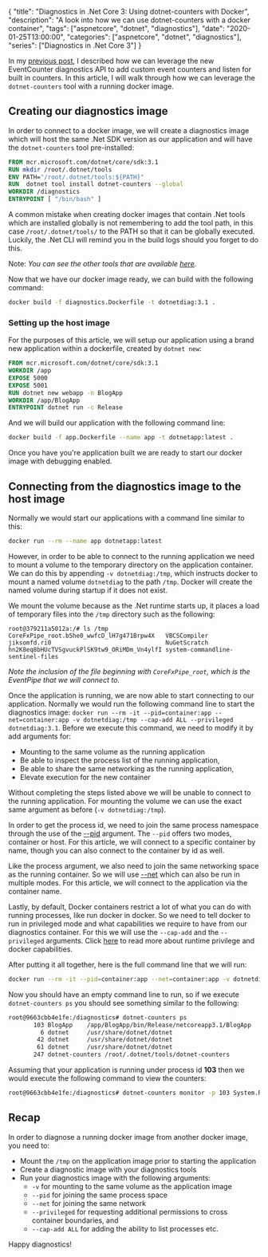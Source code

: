 {
    "title": "Diagnostics in .Net Core 3: Using dotnet-counters with Docker",
    "description": "A look into how we can use dotnet-counters with a docker container",
    "tags": ["aspnetcore", "dotnet", "diagnostics"],
    "date": "2020-01-25T13:00:00",
    "categories": ["aspnetcore", "dotnet", "diagnostics"],
    "series": ["Diagnostics in .Net Core 3"]
}

In my [previous post](/article/2020/01/diagnostics-in-.net-core-3-event-counters/), I described how we can leverage the new EventCounter diagnostics API to add custom event counters and listen for built in counters. In this article, I will walk through how we can leverage the `dotnet-counters` tool with a running docker image.

<!--more-->

## Creating our diagnostics image

In order to connect to a docker image, we will create a diagnostics image which will host the same .Net SDK version as our application and will have the `dotnet-counters` tool pre-installed:

```dockerfile
FROM mcr.microsoft.com/dotnet/core/sdk:3.1
RUN mkdir /root/.dotnet/tools
ENV PATH="/root/.dotnet/tools:${PATH}"
RUN  dotnet tool install dotnet-counters --global
WORKDIR /diagnostics
ENTRYPOINT [ "/bin/bash" ]
```

A common mistake when creating docker images that contain .Net tools which are installed globally is not remembering to add the tool path, in this case `/root/.dotnet/tools/` to the PATH so that it can be globally executed. Luckily, the .Net CLI will remind you in the build logs should you forget to do this.

Note: _You can see the other tools that are available [here](https://github.com/dotnet/diagnostics/tree/master/src/Tools)._

Now that we have our docker image ready, we can build with the following command:

```bash
docker build -f diagnostics.Dockerfile -t dotnetdiag:3.1 .
```

### Setting up the host image

For the purposes of this article, we will setup our application using a brand new application within a dockerfile, created by `dotnet new`:

```dockerfile
FROM mcr.microsoft.com/dotnet/core/sdk:3.1
WORKDIR /app
EXPOSE 5000
EXPOSE 5001
RUN dotnet new webapp -n BlogApp
WORKDIR /app/BlogApp
ENTRYPOINT dotnet run -c Release
```

And we will build our application with the following command line:

```bash
docker build -f app.Dockerfile --name app -t dotnetapp:latest .
```

Once you have you're application built we are ready to start our docker image with debugging enabled.

## Connecting from the diagnostics image to the host image

Normally we would start our applications with a command line similar to this: 

```bash
docker run --rm --name app dotnetapp:latest
```

However, in order to be able to connect to the running application we need to mount a volume to the temporary directory on the application container. We can do this by appending `-v dotnetdiag:/tmp`, which instructs docker to mount a named volume `dotnetdiag` to the path `/tmp`. Docker will create the named volume during startup if it does not exist.

We mount the volume because as the .Net runtime starts up, it places a load of temporary files into the `/tmp` directory such as the following:

```
root@379211a5012a:/# ls /tmp
CoreFxPipe_root.b5he0_wwfcD_lH7g471Brpw4X   VBCSCompiler                                 
jiksomfd.ri0                                NuGetScratch
hn2K8eq8bHUcTVSgvuckPlSK9tw9_ORiMDm_Vn4ylfI system-commandline-sentinel-files
```

_Note the inclusion of the file beginning with `CoreFxPipe_root`, which is the EventPipe that we will connect to._

Once the application is running, we are now able to start connecting to our application. Normally we would run the following command line to start the diagnostics image: `docker run --rm -it --pid=container:app --net=container:app -v dotnetdiag:/tmp --cap-add ALL --privileged dotnetdiag:3.1`. Before we execute this command, we need to modify it by add arguments for:

- Mounting to the same volume as the running application
- Be able to inspect the process list of the running application,
- Be able to share the same networking as the running application,
- Elevate execution for the new container

Without completing the steps listed above we will be unable to connect to the running application. For mounting the volume we can use the exact same argument as before (`-v dotnetdiag:/tmp`). 

In order to get the process id, we need to join the same process namespace through the use of the [--pid](https://docs.docker.com/engine/reference/run/#pid-settings---pid) argument. The `--pid` offers two modes, container or host. For this article, we will connect to a specific container by name, though you can also connect to the container by id as well.

Like the process argument, we also need to join the same networking space as the running container. So we will use [--net](https://docs.docker.com/engine/reference/run/#network-settings) which can also be run in multiple modes. For this article, we will connect to the application via the container name.

Lastly, by default, Docker containers restrict a lot of what you can do with running processes, like run docker in docker. So we need to tell docker to run in privileged mode and what capabilities we require to have from our diagnostics container. For this we will use the `--cap-add` and the `--privileged` arguments. Click [here](https://docs.docker.com/engine/reference/run/#runtime-privilege-and-linux-capabilities) to read more about runtime privilege and docker capabilities.

After putting it all together, here is the full command line that we will run:

```bash
docker run --rm -it --pid=container:app --net=container:app -v dotnetdiag:/tmp --cap-add ALL --privileged dotnetdiag:3.1
```

Now you should have an empty command line to run, so if we execute `dotnet-counters ps` you should see something similar to the following:

```bash
root@9663cbb4e1fe:/diagnostics# dotnet-counters ps
       103 BlogApp    /app/BlogApp/bin/Release/netcoreapp3.1/BlogApp
         6 dotnet     /usr/share/dotnet/dotnet
        42 dotnet     /usr/share/dotnet/dotnet
        61 dotnet     /usr/share/dotnet/dotnet
       247 dotnet-counters /root/.dotnet/tools/dotnet-counters
```

Assuming that your application is running under process id **103** then we would execute the following command to view the counters:

```bash
root@9663cbb4e1fe:/diagnostics# dotnet-counters monitor -p 103 System.Runtime Microsoft.AspNetCore.Hosting
```

## Recap

In order to diagnose a running docker image from another docker image, you need to:

- Mount the `/tmp` on the application image prior to starting the application
- Create a diagnostic image with your diagnostics tools
- Run your diagnostics image with the following arguments:
    - `-v` for mounting to the same volume as the application image
    - `--pid` for joining the same process space
    - `--net` for joining the same network
    - `--privileged` for requesting additional permissions to cross container boundaries, and
    - `--cap-add ALL` for adding the ability to list processes etc.

Happy diagnostics!